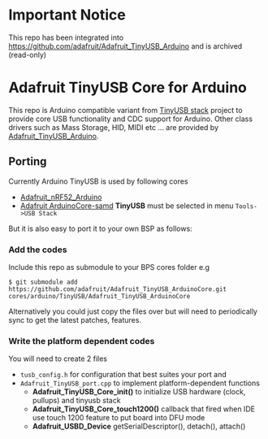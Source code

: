 # Important Notice 

This repo has been integrated into https://github.com/adafruit/Adafruit_TinyUSB_Arduino and is archived (read-only) 

# Adafruit TinyUSB Core for Arduino

This repo is Arduino compatible variant from [TinyUSB stack](https://github.com/hathach/tinyusb) project to provide core USB functionality and CDC support for Arduino. Other class drivers such as Mass Storage, HID, MIDI etc ... are provided by [Adafruit_TinyUSB_Arduino](https://github.com/adafruit/Adafruit_TinyUSB_Arduino).

## Porting

Currently Arduino TinyUSB is used by following cores

- [Adafruit_nRF52_Arduino](https://github.com/adafruit/Adafruit_nRF52_Arduino)
- [Adafruit ArduinoCore-samd](https://github.com/adafruit/ArduinoCore-samd) **TinyUSB** must be selected in menu `Tools->USB Stack`

But it is also easy to port it to your own BSP as follows:

### Add the codes

Include this repo as submodule to your BPS cores folder e.g 

```
$ git submodule add https://github.com/adafruit/Adafruit_TinyUSB_ArduinoCore.git cores/arduino/TinyUSB/Adafruit_TinyUSB_ArduinoCore
```

Alternatively you could just copy the files over but will need to periodically sync to get the latest patches, features.

### Write the platform dependent codes

You will need to create 2 files 

- `tusb_config.h` for configuration that best suites your port and 
- `Adafruit_TinyUSB_port.cpp` to implement platform-dependent functions
  - **Adafruit_TinyUSB_Core_init()** to initialize USB hardware (clock, pullups) and tinyusb stack
  - **Adafruit_TinyUSB_Core_touch1200()** callback that fired when IDE use touch 1200 feature to put board into DFU mode
  - **Adafruit_USBD_Device** getSerialDescriptor(), detach(), attach()
